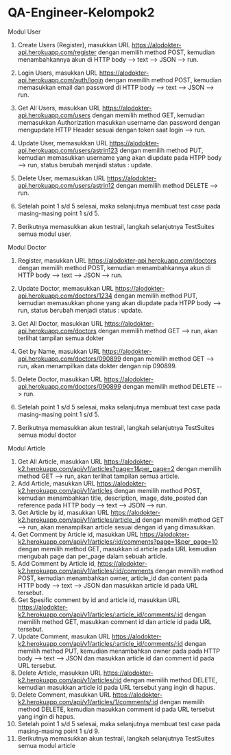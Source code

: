 # QA-Engineer-Kelompok2

Modul User 

1. Create Users (Register), masukkan URL https://alodokter-api.herokuapp.com/register dengan memilih method POST, 
kemudian menambahkannya akun di HTTP body --> text --> JSON --> run.

2. Login Users, masukkan URL https://alodokter-api.herokuapp.com/auth/login dengan memilih method POST,
kemudian memasukkan email dan password di HTTP body --> text --> JSON --> run.

3. Get All Users, masukkan URL https://alodokter-api.herokuapp.com/users dengan memilih method GET, 
kemudian memasukkan Authorization masukkan username dan password dengan mengupdate HTTP Header sesuai dengan token saat login --> run.

4. Update User, memasukkan URL https://alodokter-api.herokuapp.com/users/astrin123 dengan memilih method PUT,
kemudian memasukkan username yang akan diupdate pada HTPP body --> run, status berubah menjadi status : update.

5. Delete User, memasukkan URL https://alodokter-api.herokuapp.com/users/astrin12 dengan memilih method DELETE --> run.

6. Setelah point 1 s/d 5 selesai, maka selanjutnya membuat test case pada masing-masing point 1 s/d 5.

7. Berikutnya memasukkan akun testrail, langkah selanjutnya TestSuites semua modul user.


Modul Doctor

1. Register, masukkan URL https://alodokter-api.herokuapp.com/doctors dengan memilih method POST, 
kemudian menambahkannya akun di HTTP body --> text --> JSON --> run.

2. Update Doctor, memasukkan URL https://alodokter-api.herokuapp.com/doctors/1234 dengan memilih method PUT,
kemudian memasukkan phone yang akan diupdate pada HTPP body --> run, status berubah menjadi status : update.

3. Get All Doctor, masukkan URL https://alodokter-api.herokuapp.com/doctors dengan memilih method GET --> run, akan terlihat tampilan semua dokter

4. Get by Name, masukkan URL https://alodokter-api.herokuapp.com/doctors/090899 dengan memilih method GET --> run, akan menampilkan data dokter dengan nip 090899.

5. Delete Doctor, masukkan URL https://alodokter-api.herokuapp.com/doctors/090899 dengan memilih method DELETE --> run.

6. Setelah point 1 s/d 5 selesai, maka selanjutnya membuat test case pada masing-masing point 1 s/d 5.

7. Berikutnya memasukkan akun testrail, langkah selanjutnya TestSuites semua modul doctor


Modul Article

1. Get All Article, masukkan URL https://alodokter-k2.herokuapp.com/api/v1/articles?page=1&per_page=2 dengan memilih method GET --> run, akan terlihat tampilan semua article.
2. Add Article, masukkan URL https://alodokter-k2.herokuapp.com/api/v1/articles dengan memilih method POST, kemudian menambahkan title, description, image, date_posted dan reference pada HTTP body --> text --> JSON --> run.
3. Get Article by id, masukkan URL https://alodokter-k2.herokuapp.com/api/v1/articles/article_id dengan memilih method GET --> run, akan menampilkan article sesuai dengan id yang dimasukkan.
4. Get Comment by Article id, masukkan URL https://alodokter-k2.herokuapp.com/api/v1/articles/:id/comments?page=1&per_page=10 dengan memilih method GET, masukkan id article pada URL kemudian mengubah page dan per_page dalam sebuah article.
5. Add Comment by Article id, https://alodokter-k2.herokuapp.com/api/v1/articles/:id/comments dengan memilih method POST, kemudian menambahkan owner, article_id dan content pada HTTP body --> text --> JSON dan masukkan article id pada URL tersebut.
6. Get Spesific comment by id and article id, masukkan URL https://alodokter-k2.herokuapp.com/api/v1/articles/:article_id/comments/:id dengan memilih method GET, masukkan comment id dan article id pada URL tersebut.
7. Update Comment, masukan URL https://alodokter-k2.herokuapp.com/api/v1/articles/:article_id/comments/:id dengan memilih method PUT, kemudian menambahkan owner pada pada HTTP body --> text --> JSON dan masukkan article id dan comment id pada URL tersebut.
8. Delete Article, masukkan URL https://alodokter-k2.herokuapp.com/api/v1/articles/:id dengan memilih method DELETE, kemudian masukkan article id pada URL tersebut yang ingin di hapus.
9. Delete Comment, masukkan URL https://alodokter-k2.herokuapp.com/api/v1/articles/1/comments/:id dengan memilih method DELETE, kemudian masukkan comment id pada URL tersebut yang ingin di hapus. 
10. Setelah point 1 s/d 5 selesai, maka selanjutnya membuat test case pada masing-masing point 1 s/d 9.
11. Berikutnya memasukkan akun testrail, langkah selanjutnya TestSuites semua modul article
